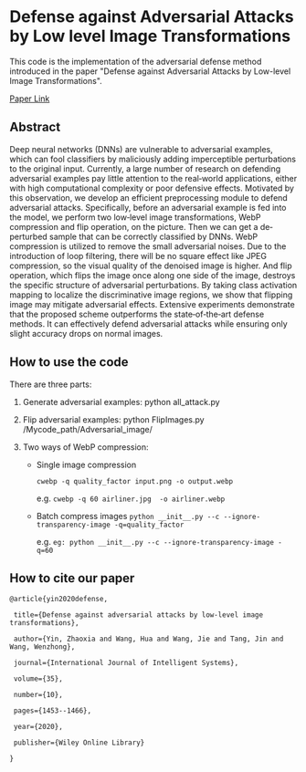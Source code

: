 # Defense against Adversarial Attacks by Low level Image Transformations

This code is the implementation of the adversarial defense method introduced in the paper "Defense against Adversarial Attacks by Low-level Image Transformations".

[Paper Link](https://onlinelibrary.wiley.com/doi/abs/10.1002/int.22258)

## Abstract

Deep neural networks (DNNs) are vulnerable to adversarial examples, which can fool classifiers by maliciously adding imperceptible perturbations to the original input. Currently, a large number of research on defending adversarial examples pay little attention to the real‐world applications, either with high computational complexity or poor defensive effects. Motivated by this observation, we develop an efficient preprocessing module to defend adversarial attacks. Specifically, before an adversarial example is fed into the model, we perform two low‐level image transformations, WebP compression and flip operation, on the picture. Then we can get a de‐perturbed sample that can be correctly classified by DNNs. WebP compression is utilized to remove the small adversarial noises. Due to the introduction of loop filtering, there will be no square effect like JPEG compression, so the visual quality of the denoised image is higher. And flip operation, which flips the image once along one side of the image, destroys the specific structure of adversarial perturbations. By taking class activation mapping to localize the discriminative image regions, we show that flipping image may mitigate adversarial effects. Extensive experiments demonstrate that the proposed scheme outperforms the state‐of‐the‐art defense methods. It can effectively defend adversarial attacks while ensuring only slight accuracy drops on normal images.

## How to use the code

There are three parts:

1. Generate adversarial examples:
   python all_attack.py

2. Flip adversarial examples:
   python FlipImages.py /Mycode_path/Adversarial_image/

3. Two ways of WebP compression:

   - Single image compression

     `cwebp -q quality_factor input.png -o output.webp`

     e.g. `cwebp -q 60 airliner.jpg  -o airliner.webp`

   - Batch compress images
     `python __init__.py --c --ignore-transparency-image -q=quality_factor `

     e.g. `eg: python __init__.py --c --ignore-transparency-image -q=60`

## How to cite our paper

    @article{yin2020defense,

     title={Defense against adversarial attacks by low-level image transformations},
  
     author={Yin, Zhaoxia and Wang, Hua and Wang, Jie and Tang, Jin and Wang, Wenzhong},
  
     journal={International Journal of Intelligent Systems},
  
     volume={35},
  
     number={10},
  
     pages={1453--1466},
  
     year={2020},
  
     publisher={Wiley Online Library}
  
    }

   

   

